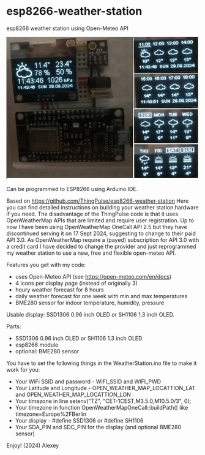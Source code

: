 # esp8266-weather-station
 esp8266 weather station using Open-Meteo API
 
 ![alt text](https://github.com/AlexeyMal/esp8266-weather-station/blob/main/Demo.jpg)
 
 Can be programmed to ESP8266 using Arduino IDE.
 
 Based on
 https://github.com/ThingPulse/esp8266-weather-station
 Here you can find detailed instructions on building your weather station hardware if you need.
 The disadvantage of the ThingPulse code is that it uses OpenWeatherMap APIs that are limited and require user registration.
 Up to now I have been using OpenWeatherMap OneCall API 2.5 but they have discontinued serving it on 17 Sept 2024, suggesting to change to their paid API 3.0.
 As OpenWeatherMap require a (payed) subscription for API 3.0 with a credit card I have decided to change the provider and just reprogrammed my weather station to use a new, free and flexible open-meteo API.
 
 Features you get with my code: 
 - uses Open-Meteo API (see https://open-meteo.com/en/docs)
 - 4 icons per display page (instead of originally 3)
 - houry weather forecast for 8 hours
 - daily weather forecast for one week with min and max temperatures
 - BME280 sensor for indoor temperature, humidity, pressure
 
 Usable display: SSD1306 0.96 inch OLED or SH1106 1.3 inch OLED.
 
 Parts: 
  - SSD1306 0.96 inch OLED or SH1106 1.3 inch OLED
  - esp8266 module
  - optional: BME280 sensor

 You have to set the following things in the WeatherStation.ino file to make it work for you:
  - Your WiFi SSID and password - WIFI_SSID and WIFI_PWD
  - Your Latitude and Longitude - OPEN_WEATHER_MAP_LOCATTION_LAT and OPEN_WEATHER_MAP_LOCATTION_LON
  - Your timezone in line setenv("TZ", "CET-1CEST,M3.5.0,M10.5.0/3", 0);
  - Your timezone in function OpenWeatherMapOneCall::buildPath() like timezone=Europe%2FBerlin
  - Your display - #define SSD1306 or #define SH1106
  - Your SDA_PIN and SDC_PIN for the display (and optional BME280 sensor)
 
 Enjoy!
 (2024) Alexey
